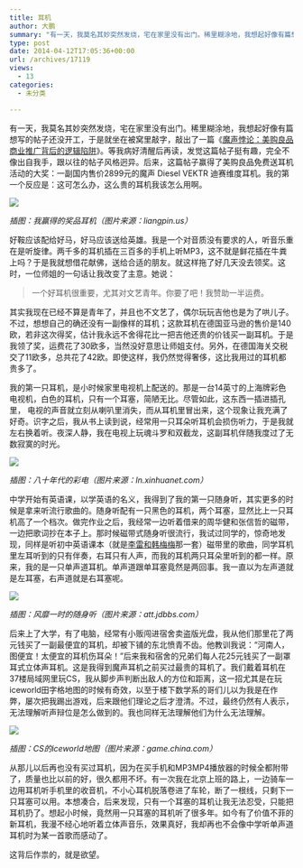 ```yaml
---
title: 耳机
author: 大鹏
summary: "有一天，我莫名其妙突然发烧，宅在家里没有出门。稀里糊涂地，我想起好像有篇想写的帖子还没开工，于是就坐在被窝里敲字，敲出了一篇《[魔声悖论：美购良品商业推广背后的逻辑陷阱][1]》。等我病好清醒后再读，发觉这篇帖子挺有趣，完全不像出自我手，跟以往的帖子风格迥异。后来，这篇帖子赢得了美购良品免费送耳机活动的大奖：一副国内售价2899元的魔声 Diesel VEKTR 迪赛维度耳机。我的第一个反应是：这可怎么办，这么贵的耳机我该怎么用啊。"
type: post
date: 2014-04-12T17:05:36+00:00
url: /archives/17119
views:
  - 13
categories:
  - 未分类

---
```

有一天，我莫名其妙突然发烧，宅在家里没有出门。稀里糊涂地，我想起好像有篇想写的帖子还没开工，于是就坐在被窝里敲字，敲出了一篇《[魔声悖论：美购良品商业推广背后的逻辑陷阱][1]》。等我病好清醒后再读，发觉这篇帖子挺有趣，完全不像出自我手，跟以往的帖子风格迥异。后来，这篇帖子赢得了美购良品免费送耳机活动的大奖：一副国内售价2899元的魔声 Diesel VEKTR 迪赛维度耳机。我的第一个反应是：这可怎么办，这么贵的耳机我该怎么用啊。

![][2]

_插图：我赢得的奖品耳机（图片来源：liangpin.us）_

好鞍应该配给好马，好马应该送给英雄。我是一个对音质没有要求的人，听音乐重在是听旋律。两千多的耳机插在三百多的手机上听MP3，这不就是鲜花插在牛粪上吗？于是我就想借花献佛，送给合适的朋友。就这样拖了好几天没去领奖。这时，一位师姐的一句话让我改变了主意。她说：

> 一个好耳机很重要，尤其对文艺青年。你要了吧！我赞助一半运费。

其实我现在已经不算是青年了，并且也不文艺了，偶尔玩玩吉他也是为了哄儿子。不过，想想自己的确还没有一副像样的耳机；这款耳机在德国亚马逊的售价是140欧，若非这次得奖，估计我永远不舍得花比一把吉他还贵的价钱买一副耳机。于是我领了奖，运费花了30欧多，当然没好意思让师姐支付。另外，在德国海关交税交了11欧多，总共花了42欧。即使这样，我仍然觉得奢侈，这比我用过的耳机都贵多了。

我的第一只耳机，是小时候家里电视机上配送的。那是一台14英寸的上海牌彩色电视机，白色的耳机，只有一个耳塞，简陋无比。尽管如此，这东西一插进插孔里， 电视的声音就立刻从喇叭里消失，而从耳机里冒出来，这个现象让我充满了好奇。识字之后，我从书上读到说，经常用一只耳朵听耳机会损伤听力，于是我就左右换着听。夜深人静，我在电视上玩魂斗罗和双截龙，这副耳机伴随我度过了无数寂寞的时光。

![][3]

_插图：八十年代的彩电（图片来源：ln.xinhuanet.com）_

中学开始有英语课，以学英语的名义，我得到了我的第一只随身听，其实更多的时候是拿来听流行歌曲的。随身听配有一只黑色的耳机，两个耳塞，显然比上一只耳机高了一个档次。做完作业之后，我经常一边听着借来的周华健和张信哲的磁带，一边把歌词抄在本子上。那时候磁带式随身听很流行，我试过同学的，惊奇地发现，同样是听初中英语课本（就是[李雷和韩梅梅][4]那一套）磁带里的歌曲，同学耳机里左耳听到的只有伴奏，右耳只有人声，而我的耳机两只耳朵里听到的都一样。原来，我的是一只单声道耳机。单声道跟单耳塞竟然是两回事。我一直以为左声道就是左耳塞，右声道就是右耳塞呢。

![][5]

_插图：风靡一时的随身听（图片来源：att.jdbbs.com）_

后来上了大学，有了电脑，经常有小贩闯进宿舍卖盗版光盘，我从他们那里花了两元钱买了一副最便宜的耳机，却被下铺的东北愤青不齿。他教训我说：“河南人，图便宜！太便宜的耳机伤耳朵！”后来我和宿舍的兄弟们每人花25元钱买了一副罩耳式立体声耳机。这是我得到魔声耳机之前买过最贵的耳机了。我们戴着耳机在37楼局域网里玩CS，我从脚步声判断出敌人的方位和距离，这一招尤其是在玩iceworld田字格地图的时候有奇效，以至于楼下数学系的哥们儿以为我是在作弊，屡次把我踢出游戏，后来跟他们理论之后才澄清。不过，最终仍然有人表示，无法理解听声辩位是怎么做到的。我也同样无法理解他们为什么无法理解。

![][6]

_插图：CS的iceworld地图（图片来源：game.china.com）_

从那儿以后再也没有买过耳机，因为在买手机和MP3MP4播放器的时候全都附带了，质量也比以前的好，很久都用不坏。有一次我在北京上班的路上，一边骑车一边用耳机听手机里的收音机，不小心耳机脱落卷进了车轮，断了一根线，只剩下一只耳塞可以用。本想凑合，后来发现，只有一个耳塞的耳机让我无法忍受，只能把耳机扔了。想起小时候，竟然用一只耳塞的耳机听了很多年。如今有了价值不菲的新耳机，我漫不经心地听着立体声音乐，效果真好，我却再也不会像中学听单声道耳机时为某一首歌而感动了。

这背后作祟的，就是欲望。

 [1]: http://pzhao.org/archives/16961
 [2]: http://liangpin.us/wp-content/uploads/2013/12/monster-diesel-vektr-1.jpg
 [3]: http://www.ln.xinhuanet.com/ztjn/2008-09/26/xin_1430905261411328242198.jpg
 [4]: http://pzhao.org/archives/12143
 [5]: http://att.jdbbs.com/forum/201309/22/103928o6oeowqblbjdbu6d.jpg
 [6]: http://game.china.com/zh_cn/hotspot/cs/download/10003103/20031205/images/11582531_162321.jpg
